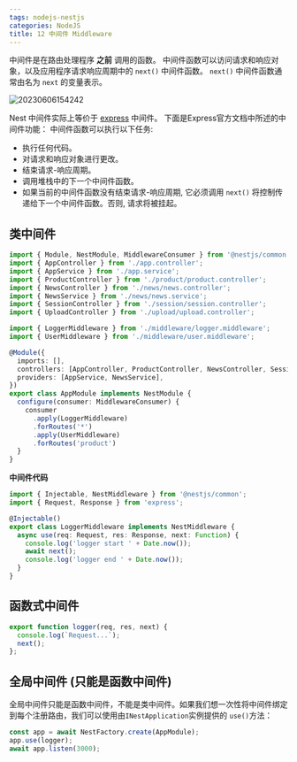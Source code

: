 ```yaml
---
tags: nodejs-nestjs
categories: NodeJS
title: 12 中间件 Middleware
---
```


中间件是在路由处理程序 **之前** 调用的函数。 中间件函数可以访问请求和响应对象，以及应用程序请求响应周期中的 `next()` 中间件函数。 `next()` 中间件函数通常由名为 `next` 的变量表示。

![20230606154242](http://s3.airtlab.com/blog/20230606154242.png)

Nest 中间件实际上等价于 [express](http://expressjs.com/en/guide/using-middleware.html) 中间件。 下面是Express官方文档中所述的中间件功能：
中间件函数可以执行以下任务:

- 执行任何代码。
- 对请求和响应对象进行更改。
- 结束请求-响应周期。
- 调用堆栈中的下一个中间件函数。
- 如果当前的中间件函数没有结束请求-响应周期, 它必须调用 `next()` 将控制传递给下一个中间件函数。否则, 请求将被挂起。

## 类中间件

```typescript
import { Module, NestModule, MiddlewareConsumer } from '@nestjs/common';
import { AppController } from './app.controller';
import { AppService } from './app.service';
import { ProductController } from './product/product.controller';
import { NewsController } from './news/news.controller';
import { NewsService } from './news/news.service';
import { SessionController } from './session/session.controller';
import { UploadController } from './upload/upload.controller';

import { LoggerMiddleware } from './middleware/logger.middleware';
import { UserMiddleware } from './middleware/user.middleware';

@Module({
  imports: [],
  controllers: [AppController, ProductController, NewsController, SessionController, UploadController],
  providers: [AppService, NewsService],
})
export class AppModule implements NestModule {
  configure(consumer: MiddlewareConsumer) {
    consumer
      .apply(LoggerMiddleware)
      .forRoutes('*')
      .apply(UserMiddleware)
      .forRoutes('product')
  }
}
```

**中间件代码**

```typescript
import { Injectable, NestMiddleware } from '@nestjs/common';
import { Request, Response } from 'express';

@Injectable()
export class LoggerMiddleware implements NestMiddleware {
  async use(req: Request, res: Response, next: Function) {
    console.log('logger start ' + Date.now());
    await next();
    console.log('logger end ' + Date.now());
  }
}
```

## 函数式中间件
```typescript
export function logger(req, res, next) {
  console.log(`Request...`);
  next();
};
```

## 全局中间件 (只能是函数中间件)
全局中间件只能是函数中间件，不能是类中间件。如果我们想一次性将中间件绑定到每个注册路由，我们可以使用由`INestApplication`实例提供的 `use()`方法：

```typescript
const app = await NestFactory.create(AppModule);
app.use(logger);
await app.listen(3000);
```
